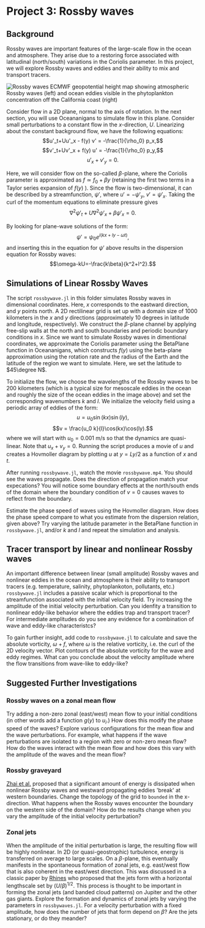 # Project 3: Rossby waves

## Background
Rossby waves are important features of the large-scale flow in the ocean and atmosphere. They arise due to a restoring force associated with latitudinal (north/south) variations in the Coriolis parameter. In this project, we will explore Rossby waves and eddies and their ability to mix and transport tracers.

![Rossby waves](./images/rossby_fig.jpg)
ECMWF geopotential height map showing atmospheric Rossby waves (left) and ocean eddies visible in the phytoplankton concentration off the California coast (right)

Consider flow in a 2D plane, normal to the axis of rotation. In the next section, you will use Oceananigans to simulate flow in this plane. Consider small perturbations to a constant flow in the $x$-direction, $U$. Linearizing about the constant background flow, we have the following equations:
$$u'_t+Uu'_x - f(y) v' = -\frac{1}{\rho_0} p_x,$$
$$v'_t+Uv'_x + f(y) u' = -\frac{1}{\rho_0} p_y,$$
$$u'_x+v'_y=0.$$

Here, we will consider flow on the so-called $\beta$-plane, where the Coriolis parameter is approximated as $f\simeq f_0+\beta y$ (retaining the first two terms in a Taylor series expansion of $f(y)$ ). Since the flow is two-dimensional, it can be described by a streamfunction, $\psi'$, where $u'=-\psi'_y$, $v'=\psi'_x$. Taking the curl of the momentum equations to eliminate pressure gives
$$\nabla^2 \psi'_t+U\nabla^2 \psi'_x + \beta \psi'_x=0.$$

By looking for plane-wave solutions of the form:
$$\psi'=\psi_0 e^{i(kx+ly-\omega t)},$$
and inserting this in the equation for $\psi'$ above results in the dispersion equation for Rossby waves:
$$\omega-kU=-\frac{k\beta}{k^2+l^2}.$$

## Simulations of Linear Rossby Waves
The script `rossbywave.jl` in this folder simulates Rossby waves in dimensional coordinates. Here, $x$ corresponds to the eastward direction, and $y$ points north. A 2D rectilinear grid is set up with a domain size of 1000 kilometers in the $x$ and $y$ directions (approximately 10 degrees in latitude and longitude, respectively). We construct the $\beta$-plane channel by applying free-slip walls at the north and south boundaries and periodic boundary conditions in $x$. Since we want to simulate Rossby waves in dimentional coordinates, we approximate the Coriolis parameter using the BetaPlane function in Oceananigans, which constructs $f(y)$ using the beta-plane approximation using the rotation rate and the radius of the Earth and the latitude of the region we want to simulate. Here, we set the latitude to $45\degree N$.

To initialize the flow, we choose the wavelengths of the Rossby waves to be 200 kilometers (which is a typical size for mesoscale eddies in the ocean and roughly the size of the ocean eddies in the image above) and set the corresponding wavenumbers $k$ and $l$. We initialize the velocity field using a periodic array of eddies of the form: 
$$u = u_0 \sin(kx)\sin(ly),$$
$$v = \frac{u_0 k}{l}\cos(kx)\cos(ly).$$
where we will start with $u_0=0.001$ m/s so that the dynamics are quasi-linear. Note that $u_x+v_y=0$. Running the script produces a movie of $u$ and creates a Hovmoller diagram by plotting $u$ at $y=Ly/2$ as a function of $x$ and $t$.

After running `rossbywave.jl`, watch the movie `rossbywave.mp4`. You should see the waves propagate. Does the direction of propagation match your expecations? You will notice some boundary effects at the north/south ends of the domain where the boundary condition of $v=0$ causes waves to reflect from the boundary.

Estimate the phase speed of waves using the Hovmoller diagram. How does the phase speed compare to what you estimate from the dispersion relation, given above? Try varying the latitude parameter in the BetaPlane function in `rossbywave.jl`, and/or $k$ and $l$ and repeat the simulation and analysis.

## Tracer transport by linear and nonlinear Rossby waves
An important difference between linear (small amplitude) Rossby waves and nonlinear eddies in the ocean and atmosphere is their ability to transport tracers (e.g. temperature, salinity, phytoplankoton, pollutants, etc.) `rossbywave.jl` includes a passive scalar which is proportional to the streamfunction associated with the initial velocity field. Try increasing the amplitude of the initial velocity perturbation. Can you idenfity a transition to nonlinear eddy-like behavior where the eddies trap and transport tracer? For intermediate amplitudes do you see any evidence for a combination of wave and eddy-like characteristcs? 

To gain further insight, add code to `rossbywave.jl` to calculate and save the absolute vorticity, $\omega + f$, where $\omega$ is the relative vorticity, i.e. the curl of the 2D velocity vector. Plot contours of the absolute vorticity for the wave and eddy regimes. What can you conclude about the velocity amplitude where the flow transitions from wave-like to eddy-like?

## Suggested Further Investigations

### Rossby waves on a zonal mean flow
Try adding a non-zero zonal (east/west) mean flow to your initial conditions (in other words add a function $g(y)$ to $u_i$.) How does this modify the phase speed of the waves? Explore various configurations for the mean flow and the wave perturbations. For example, what happens if the wave perturbations are isolated to a region with zero or non-zero mean flow? How do the waves interact with the mean flow and how does this vary with the amplitude of the waves and the mean flow?

### Rossby graveyard
[Zhai et al.](./papers/Zhai.pdf) proposed that a significant amount of energy is dissipated when nonlinear Rossby waves and westward propagating eddies 'break' at western boundaries. Change the topology of the grid to `bounded` in the x-direction. What happens when the Rossby waves encounter the boundary on the western side of the domain? How do the results change when you vary the amplitude of the initial velocity perturbation?

### Zonal jets
When the amplitude of the initial perturbation is large, the resulting flow will be highly nonlinear. In 2D (or quasi-geostrophic) turbulence, energy is transferred on average to large scales. On a $\beta$-plane, this eventually manifests in the spontaneous formation of zonal jets, e.g. east/west flow that is also coherent in the east/west direction. This was discussed in a classic paper by [Rhines](./papers/Rhines75.pdf) who proposed that the jets form with a horizontal lengthscale set by $(U/\beta)^{1/2}$. This process is thought to be important in forming the zonal jets (and banded cloud patterns) on Jupiter and the other gas giants. Explore the formation and dynamics of zonal jets by varying the parameters in `rossbywaves.jl`. For a velocity perturbation with a fixed amplitude, how does the number of jets that form depend on $\beta$? Are the jets stationary, or do they meander?

